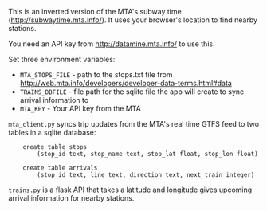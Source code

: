 This is an inverted version of the MTA's subway time
(http://subwaytime.mta.info/). It uses your browser's location to find
nearby stations.

You need an API key from http://datamine.mta.info/ to use this.

Set three environment variables:

 - `MTA_STOPS_FILE` - path to the stops.txt file from http://web.mta.info/developers/developer-data-terms.html#data
 - `TRAINS_DBFILE` - file path for the sqlite file the app will create to sync arrival information to
 - `MTA_KEY` - Your API key from the MTA

`mta_client.py` syncs trip updates from the MTA's real time GTFS feed to two tables in a sqlite database:

```
    create table stops
        (stop_id text, stop_name text, stop_lat float, stop_lon float)
```


```
    create table arrivals
        (stop_id text, line text, direction text, next_train integer)
```

`trains.py` is a flask API that takes a latitude and longitude gives
upcoming arrival information for nearby stations.
